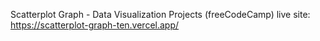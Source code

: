 Scatterplot Graph - Data Visualization Projects (freeCodeCamp) live site: https://scatterplot-graph-ten.vercel.app/